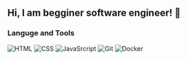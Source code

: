 ## Hi, I am begginer software engineer! 👋

### Languge and Tools
![HTML](https://img.shields.io/badge/-HTML-090909?style=for-the-badge&logo=HTML)
![CSS](https://img.shields.io/badge/-CSS-090909?style=for-the-badge&logo=CSS)
![JavaSrcript](https://img.shields.io/badge/-JavaScript-090909?style=for-the-badge&logo=JavaScript&logoColor=E9D54D)
![Git](https://img.shields.io/badge/-Git-090909?style=for-the-badge&logo=Git)
![Docker](https://img.shields.io/badge/-Docker-090909?style=for-the-badge&logo=Docker)
<!--
- 🔭 I’m currently studying in YSTU!
- 🌱 I’m currently learning JavaScript!
- 📫 How to reach me:
- E-mail: danilka-aristov@mail.ru
- Twitter: https://twitter.com/Daniel_Aristov2
- Instagram: https://www.instagram.com/daniil_aristov/

- 🔭 I’m currently working on ...
- 🌱 I’m currently learning ...
- 👯 I’m looking to collaborate on ...
- 🤔 I’m looking for help with ...
- 💬 Ask me about ...
- 📫 How to reach me: ...
- 😄 Pronouns: ...
- ⚡ Fun fact: ...
-->

